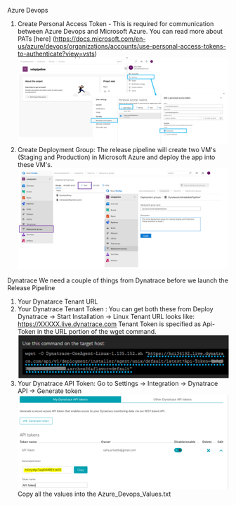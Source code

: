 
Azure Devops 
1. Create Personal Access Token - This is required for communication between Azure Devops and Microsoft Azure. You can read more about PATs [here] (https://docs.microsoft.com/en-us/azure/devops/organizations/accounts/use-personal-access-tokens-to-authenticate?view=vsts) ![](../images/CreatingPAT.png)
2. Create Deployment Group: The release pipeline will create two VM's (Staging and Production) in Microsoft Azure and deploy the app into these VM's. 
![](../images/CreateDeploymentGroup.PNG)

Dynatrace
We need a couple of things from Dynatrace before we launch the Release Pipeline
1. Your Dynatarce Tenant URL 
2. Your Dynatrace Tenant Token : You can get both these from Deploy Dynatrace -> Start Installation -> Linux
Tenant URL looks like: https://XXXXX.live.dynatrace.com
Tenant Token is specified as Api-Token in the URL portion of the wget command. 
![](../images/DynatraceTenantInfo.PNG)
3. Your Dynatrace API Token: Go to Settings -> Integration -> Dynatrace API -> Generate token 
![](../images/DynatraceAPIToken.PNG)
Copy all the values into the Azure_Devops_Values.txt 
